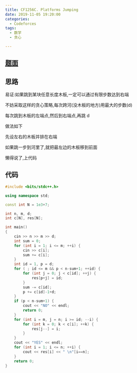 ```yaml
---
title: CF1256C. Platforms Jumping
date: 2019-11-05 19:20:00
categories:
  - Codeforces
tags:
  - 数学
  - 贪心

---
```

## [题面](https://codeforces.com/contest/1256/problem/C)

## 思路

易证:如果跳到某块任意长度木板,一定可以通过有限步数达到右端

不妨采取这样的贪心策略,每次跨河(没木板的地方)用最大的步数(d)

每次跳到木板的左端点,然后到右端点,再跳 d

做法如下

先设左右的木板并排在右端

如果跳一步到河里了,就把最左边的木板移到前面

懒得说了,上代码

## 代码
```cpp
#include <bits/stdc++.h>

using namespace std;

const int N = 1e3+7;

int n, m, d;
int c[N], res[N];

int main()
{
    cin >> n >> m >> d;
    int sum = 0;
    for (int i = 1; i <= m; ++i) {
        cin >> c[i];
        sum += c[i];
    }
    int id = 1, p = d;
    for ( ; id <= m && p < n-sum+1; ++id) {
        for (int j = 0; j < c[id]; ++j) {
            res[p+j] = id;
        }
        sum -= c[id];
        p += c[id]-1+d;
    }
    if (p < n-sum+1) {
        cout << "NO" << endl;
        return 0;
    }
    for (int i = m, j = n; i >= id; --i) {
        for (int k = 0; k < c[i]; ++k) {
            res[j--] = i;
        }
    }
    cout << "YES" << endl;
    for (int i = 1; i <= n; ++i) {
        cout << res[i] << " \n"[i==n];
    }
    return 0;
}
```